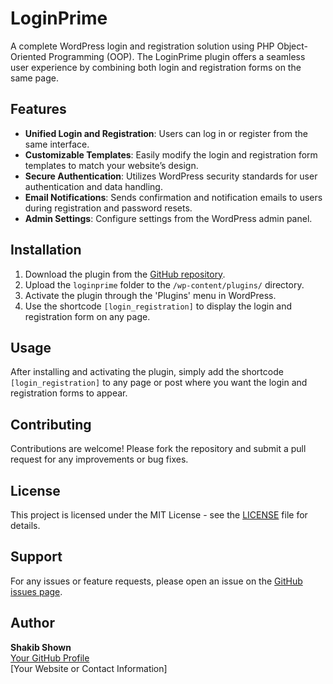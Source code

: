 # LoginPrime

A complete WordPress login and registration solution using PHP Object-Oriented Programming (OOP). The LoginPrime plugin offers a seamless user experience by combining both login and registration forms on the same page.

## Features

- **Unified Login and Registration**: Users can log in or register from the same interface.
- **Customizable Templates**: Easily modify the login and registration form templates to match your website’s design.
- **Secure Authentication**: Utilizes WordPress security standards for user authentication and data handling.
- **Email Notifications**: Sends confirmation and notification emails to users during registration and password resets.
- **Admin Settings**: Configure settings from the WordPress admin panel.

## Installation

1. Download the plugin from the [GitHub repository](https://github.com/yourusername/loginprime).
2. Upload the `loginprime` folder to the `/wp-content/plugins/` directory.
3. Activate the plugin through the 'Plugins' menu in WordPress.
4. Use the shortcode `[login_registration]` to display the login and registration form on any page.

## Usage

After installing and activating the plugin, simply add the shortcode `[login_registration]` to any page or post where you want the login and registration forms to appear.

## Contributing

Contributions are welcome! Please fork the repository and submit a pull request for any improvements or bug fixes.

## License

This project is licensed under the MIT License - see the [LICENSE](LICENSE) file for details.

## Support

For any issues or feature requests, please open an issue on the [GitHub issues page](https://github.com/yourusername/loginprime/issues).

## Author

**Shakib Shown**  
[Your GitHub Profile](https://github.com/yourusername)  
[Your Website or Contact Information]

